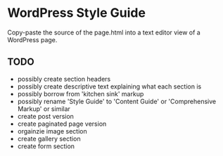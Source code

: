 # WordPress Style Guide

Copy-paste the source of the page.html into a text editor view of a WordPress page.

## TODO
- possibly create section headers
- possibly create descriptive text explaining what each section is
- possibly borrow from 'kitchen sink' markup
- possibly rename 'Style Guide' to 'Content Guide' or 'Comprehensive Markup' or similar
- create post version
- create paginated page version
- orgainzie image section
- create gallery section
- create form section
